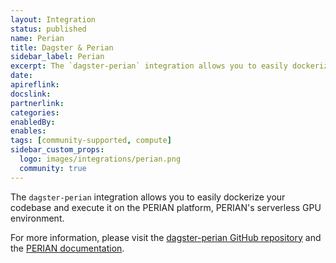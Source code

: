 ```yaml
---
layout: Integration
status: published
name: Perian
title: Dagster & Perian
sidebar_label: Perian
excerpt: The `dagster-perian` integration allows you to easily dockerize your codebase and execute it on the PERIAN platform, PERIAN's serverless GPU environment.
date:
apireflink:
docslink:
partnerlink:
categories:
enabledBy:
enables:
tags: [community-supported, compute]
sidebar_custom_props:
  logo: images/integrations/perian.png
  community: true
---
```


The `dagster-perian` integration allows you to easily dockerize your codebase and execute it on the PERIAN platform, PERIAN's serverless GPU environment.

For more information, please visit the [dagster-perian GitHub repository](https://github.com/Perian-io/dagster-perian) and the [PERIAN documentation](https://perian.io/docs).
